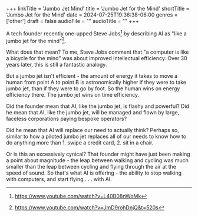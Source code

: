 +++
linkTitle = 'Jumbo Jet Mind'
title = 'Jumbo Jet for the Mind'
shortTitle = 'Jumbo Jet for the Mind'
date = 2024-07-25T19:36:38-06:00
genres = ['other']
draft = false
audioFile = ""
audioTitle = ""
+++


A tech founder recently one-upped Steve Jobs[^jobs-bicycle] by describing AI as "like a jumbo jet for the mind"[^founder].

What does that mean? To me, Steve Jobs comment that "a computer is like a bicycle for the mind" was about improved intellectual efficiency. Over 30 years later, this is still a fantastic analogy.

But a jumbo jet isn't efficient - the amount of energy it takes to move a human from point A to point B is astronomically higher if they were to take jumbo jet, than if they were to go by foot. So the human wins on energy efficiency there. The jumbo jet wins on time efficiency.

Did the founder mean that AI, like the jumbo jet, is flashy and powerful? Did he mean that AI, like the jumbo jet, will be managed and flown by large, faceless corporations paying bespoke operators?

Did he mean that AI will replace our need to actually think? Perhaps so, similar to how a piloted jumbo jet replaces all of our needs to know how to do anything more than 1. swipe a credit card, 2. sit in a chair.

Or is this an excessively cynical? That founder might have just been making a point about magnitude - the leap between walking and cycling was much smaller than the leap between cycling and flying through the air at the speed of sound. So that's what AI is offering - the ability to stop walking with computers, and start flying . . . with AI.

[^jobs-bicycle]: https://www.youtube.com/watch?v=L40B08nWoMk
[^founder]: https://www.youtube.com/watch?v=JmD9rohDnjQ&t=520s
